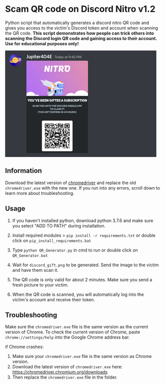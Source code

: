 # Scam QR code on Discord Nitro v1.2

Python script that automatically generates a discord nitro QR code and gives you access to the victim's Discord token and account when scanning the QR code. **This script demonstrates how people can trick others into scanning the Discord login QR code and gaining access to their account. Use for educational purposes only!**

![image](https://github.com/Jupiter404E/Discord-qrcode-scam/blob/main/temp/discord_gift.png?raw=true)

## Information

Download the latest version of [chromedriver](https://chromedriver.chromium.org/downloads "link chromedriver") and replace the old `chromedriver.exe` with the new one. If you run into any errors, scroll down to learn more about troubleshooting.

## Usage

1. If you haven't installed python, download python 3.7.6 and make sure you select "ADD TO PATH" during installation.

2. Install required modules > `pip install -r requirements.txt` or double click on `pip_install_requirements.bat`

3. Type `python QR_Generator.py` in cmd to run or double click on `QR_Generator.bat`

4. Wait for `discord_gift.png` to be generated. Send the image to the victim and have them scan it.

5. The QR code is only valid for about 2 minutes. Make sure you send a fresh picture to your victim.

6. When the QR code is scanned, you will automatically log into the victim's account and receive their token.

## Troubleshooting

Make sure the `chromedriver.exe` file is the same version as the current version of Chrome. To check the current version of Chrome, paste `chrome://settings/help` into the Google Chrome address bar.

if Chrome crashes:

1. Make sure your `chromedriver.exe` file is the same version as Chrome version.
2. Download the latest version of `chromedriver.exe` here: https://chromedriver.chromium.org/downloads
3. Then replace the `chromedriver.exe` file in the folder.

